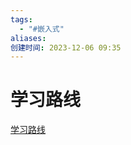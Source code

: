 ```yaml
---
tags:
  - "#嵌入式"
aliases: 
创建时间: 2023-12-06 09:35
---
```


# 学习路线

[学习路线](https://www.bilibili.com/read/cv28194487/)

